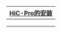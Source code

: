 | [HiC-Pro的安装](HiC-Pro的安装.md) |
| --------------------------------- |
|                                   |
|                                   |
|                                   |

